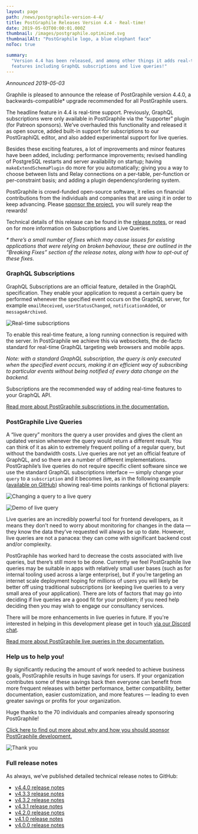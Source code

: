 ```yaml
---
layout: page
path: /news/postgraphile-version-4-4/
title: PostGraphile Releases Version 4.4 - Real-time!
date: 2019-05-03T00:00:01.000Z
thumbnail: /images/postgraphile.optimized.svg
thumbnailAlt: "PostGraphile logo, a blue elephant face"
noToc: true

summary:
  "Version 4.4 has been released, and among other things it adds real-time
  features including GraphQL subscriptions and live queries!"
---
```


_Announced 2019-05-03_

<p class='intro'>
Graphile is pleased to announce the release of PostGraphile version 4.4.0, a backwards-compatible* upgrade recommended for all PostGraphile users.
</p>

The headline feature in 4.4 is real-time support. Previously, GraphQL
subscriptions were only available in PostGraphile via the “supporter” plugin
(for Patreon sponsors). We’ve overhauled this functionality and released it as
open source, added built-in support for subscriptions to our PostGraphiQL
editor, and also added experimental support for live queries.

Besides these exciting features, a lot of improvements and minor features have
been added, including: performance improvements; revised handling of PostgreSQL
restarts and server availability on startup; having `makeExtendSchemaPlugin` do
more for you automatically; giving you a way to choose between lists and Relay
connections on a per-table, per-function or per-constraint basis; and adding a
plugin dependency/ordering system.

PostGraphile is crowd-funded open-source software, it relies on financial
contributions from the individuals and companies that are using it in order to
keep advancing. Please [sponsor the project](/sponsor/), you will surely reap
the rewards!

Technical details of this release can be found in the
[release notes](https://github.com/graphile/postgraphile/releases/tag/v4.4.0),
or read on for more information on Subscriptions and Live Queries.

_\* there’s a small number of fixes which may cause issues for existing
applications that were relying on broken behaviour, these are outlined in the
“Breaking Fixes” section of the release notes, along with how to opt-out of
these fixes._

### GraphQL Subscriptions

GraphQL Subscriptions are an official feature, detailed in the GraphQL
specification. They enable your application to request a certain query be
performed whenever the specified event occurs on the GraphQL server, for example
`emailReceived`, `userStatusChanged`, `notificationAdded`, or `messageArchived`.

<div class="tc">
<img alt="Real-time subscriptions" src="/images/undraw_realtime.png" />
</div>

To enable this real-time feature, a long running connection is required with the
server. In PostGraphile we achieve this via websockets, the de-facto standard
for real-time GraphQL targeting web browsers and mobile apps.

_Note: with a standard GraphQL subscription, the query is only executed when the
specified event occurs, making it an efficient way of subscribing to particular
events without being notified of every data change on the backend._

Subscriptions are the recommended way of adding real-time features to your
GraphQL API.

[Read more about PostGraphile subscriptions in the documentation.](/postgraphile/subscriptions/)

### PostGraphile Live Queries

A “live query” monitors the query a user provides and gives the client an
updated version whenever the query would return a different result. You can
think of it as akin to extremely frequent polling of a regular query, but
without the bandwidth costs. Live queries are not yet an official feature of
GraphQL, and so there are a number of different implementations. PostGraphile’s
live queries do not require specific client software since we use the standard
GraphQL subscriptions interface — simply change your `query` to a `subscription`
and it becomes live, as in the following example
([available on GitHub](https://github.com/graphile/livesotope)) showing
real-time points rankings of fictional players:

<div class="tc">
<img alt="Changing a query to a live query" src="/images/query2subscription.png" style="max-height: 230px" />
</div>

<p></p>

<div class="tc">
<img alt="Demo of live query" src="/images/live_demo_rankings.gif" />
</div>

Live queries are an incredibly powerful tool for frontend developers, as it
means they don’t need to worry about monitoring for changes in the data — they
know the data they’ve requested will always be up to date. However, live queries
are not a panacea: they can come with significant backend cost and/or
complexity.

PostGraphile has worked hard to decrease the costs associated with live queries,
but there’s still more to be done. Currently we feel PostGraphile live queries
may be suitable in apps with relatively small user bases (such as for internal
tooling used across a large enterprise), but if you’re targeting an internet
scale deployment hoping for millions of users you will likely be better off
using traditional subscriptions (or keeping live queries to a very small area of
your application). There are lots of factors that may go into deciding if live
queries are a good fit for your problem; if you need help deciding then you may
wish to engage our consultancy services.

There will be more enhancements in live queries in future. If you're interested
in helping in this development please get in touch
[via our Discord chat](http://discord.gg/graphile).

[Read more about PostGraphile live queries in the documentation.](/postgraphile/live-queries/)

### Help us to help you!

By significantly reducing the amount of work needed to achieve business goals,
PostGraphile results in huge savings for users. If your organization contributes
some of these savings back then everyone can benefit from more frequent releases
with better performance, better compatibility, better documentation, easier
customization, and more features — leading to even greater savings or profits
for your organization.

Huge thanks to the 70 individuals and companies already sponsoring PostGraphile!

[Click here to find out more about why and how you should sponsor PostGraphile development.](/sponsor/)

<div class="tc">
<img alt="Thank you" src="/images/thanks.png" />
</div>

### Full release notes

As always, we’ve published detailed technical release notes to GitHub:

- [v4.4.0 release notes](https://github.com/graphile/postgraphile/releases/tag/v4.4.0)
- [v4.3.3 release notes](https://github.com/graphile/postgraphile/releases/tag/v4.3.3)
- [v4.3.2 release notes](https://github.com/graphile/postgraphile/releases/tag/v4.3.2)
- [v4.3.1 release notes](https://github.com/graphile/postgraphile/releases/tag/v4.3.1)
- [v4.2.0 release notes](https://github.com/graphile/postgraphile/releases/tag/v4.2.0)
- [v4.1.0 release notes](https://github.com/graphile/postgraphile/releases/tag/v4.1.0)
- [v4.0.0 release notes](https://github.com/graphile/postgraphile/releases/tag/v4.0.0)
